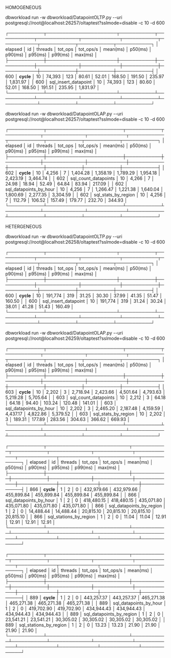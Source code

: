 HOMOGENEOUS

dbworkload run -w dbworkload/DatapointOLTP.py --uri postgresql://root@localhost:26257/oltaptest?sslmode=disable -c 10 -d 600

┌───────────┬──────────────────────┬───────────┬───────────┬─────────────┬────────────┬───────────┬───────────┬───────────┬───────────┬───────────┐
│   elapsed │ id                   │   threads │   tot_ops │   tot_ops/s │   mean(ms) │   p50(ms) │   p90(ms) │   p95(ms) │   p99(ms) │   max(ms) │
├───────────┼──────────────────────┼───────────┼───────────┼─────────────┼────────────┼───────────┼───────────┼───────────┼───────────┼───────────┤
│       600 │ __cycle__            │        10 │    74,393 │         123 │      80.61 │     52.01 │    168.50 │    191.50 │    235.97 │  1,831.97 │
│       600 │ sql_insert_datapoint │        10 │    74,393 │         123 │      80.60 │     52.01 │    168.50 │    191.51 │    235.95 │  1,831.97 │
└───────────┴──────────────────────┴───────────┴───────────┴─────────────┴────────────┴───────────┴───────────┴───────────┴───────────┴───────────┘

dbworkload run -w dbworkload/DatapointOLAP.py --uri postgresql://root@localhost:26257/oltaptest?sslmode=disable -c 10 -d 600

┌───────────┬────────────────────────┬───────────┬───────────┬─────────────┬────────────┬───────────┬───────────┬───────────┬───────────┬───────────┐
│   elapsed │ id                     │   threads │   tot_ops │   tot_ops/s │   mean(ms) │   p50(ms) │   p90(ms) │   p95(ms) │   p99(ms) │   max(ms) │
├───────────┼────────────────────────┼───────────┼───────────┼─────────────┼────────────┼───────────┼───────────┼───────────┼───────────┼───────────┤
│       602 │ __cycle__              │        10 │     4,256 │           7 │   1,404.28 │  1,358.19 │  1,789.29 │  1,954.18 │  2,423.19 │  3,464.74 │
│       602 │ sql_count_datapoints   │        10 │     4,266 │           7 │      24.98 │     18.94 │     52.49 │     64.84 │     83.94 │    217.09 │
│       602 │ sql_datapoints_by_hour │        10 │     4,256 │           7 │   1,266.47 │  1,221.38 │  1,640.04 │  1,800.69 │  2,277.35 │  3,304.59 │
│       602 │ sql_stats_by_region    │        10 │     4,256 │           7 │     112.79 │    106.52 │    157.49 │    179.77 │    232.70 │    344.93 │
└───────────┴────────────────────────┴───────────┴───────────┴─────────────┴────────────┴───────────┴───────────┴───────────┴───────────┴───────────┘



HETERGENEOUS

dbworkload run -w dbworkload/DatapointOLTP.py --uri postgresql://root@localhost:26258/oltaptest?sslmode=disable -c 10 -d 600

┌───────────┬──────────────────────┬───────────┬───────────┬─────────────┬────────────┬───────────┬───────────┬───────────┬───────────┬───────────┐
│   elapsed │ id                   │   threads │   tot_ops │   tot_ops/s │   mean(ms) │   p50(ms) │   p90(ms) │   p95(ms) │   p99(ms) │   max(ms) │
├───────────┼──────────────────────┼───────────┼───────────┼─────────────┼────────────┼───────────┼───────────┼───────────┼───────────┼───────────┤
│       600 │ __cycle__            │        10 │   191,774 │         319 │      31.25 │     30.30 │     37.99 │     41.35 │     51.47 │    160.50 │
│       600 │ sql_insert_datapoint │        10 │   191,774 │         319 │      31.24 │     30.24 │     38.01 │     41.28 │     51.43 │    160.49 │
└───────────┴──────────────────────┴───────────┴───────────┴─────────────┴────────────┴───────────┴───────────┴───────────┴───────────┴───────────┘



dbworkload run -w dbworkload/DatapointOLAP.py --uri postgresql://root@localhost:26259/oltaptest?sslmode=disable -c 10 -d 600

┌───────────┬────────────────────────┬───────────┬───────────┬─────────────┬────────────┬───────────┬───────────┬───────────┬───────────┬───────────┐
│   elapsed │ id                     │   threads │   tot_ops │   tot_ops/s │   mean(ms) │   p50(ms) │   p90(ms) │   p95(ms) │   p99(ms) │   max(ms) │
├───────────┼────────────────────────┼───────────┼───────────┼─────────────┼────────────┼───────────┼───────────┼───────────┼───────────┼───────────┤
│       603 │ __cycle__              │        10 │     2,202 │           3 │   2,718.94 │  2,423.66 │  4,501.64 │  4,793.63 │  5,219.28 │  5,705.64 │
│       603 │ sql_count_datapoints   │        10 │     2,212 │           3 │      64.18 │     64.18 │     94.40 │    103.24 │    120.48 │    141.01 │
│       603 │ sql_datapoints_by_hour │        10 │     2,202 │           3 │   2,465.20 │  2,187.48 │  4,159.59 │  4,437.17 │  4,822.86 │  5,379.52 │
│       603 │ sql_stats_by_region    │        10 │     2,202 │           3 │     189.31 │    177.89 │    283.56 │    304.63 │    366.62 │    669.93 │
└───────────┴────────────────────────┴───────────┴───────────┴─────────────┴────────────┴───────────┴───────────┴───────────┴───────────┴───────────┘







┌───────────┬──────────────────────────┬───────────┬───────────┬─────────────┬────────────┬────────────┬────────────┬────────────┬────────────┬────────────┐
│   elapsed │ id                       │   threads │   tot_ops │   tot_ops/s │   mean(ms) │    p50(ms) │    p90(ms) │    p95(ms) │    p99(ms) │    max(ms) │
├───────────┼──────────────────────────┼───────────┼───────────┼─────────────┼────────────┼────────────┼────────────┼────────────┼────────────┼────────────┤
│       866 │ __cycle__                │         1 │         2 │           0 │ 432,979.66 │ 432,979.66 │ 455,899.84 │ 455,899.84 │ 455,899.84 │ 455,899.84 │
│       866 │ sql_datapoints_by_hour   │         1 │         2 │           0 │ 418,480.15 │ 418,480.15 │ 435,071.80 │ 435,071.80 │ 435,071.80 │ 435,071.80 │
│       866 │ sql_datapoints_by_region │         1 │         2 │           0 │  14,488.44 │  14,488.44 │  20,815.10 │  20,815.10 │  20,815.10 │  20,815.10 │
│       866 │ sql_stations_by_region   │         1 │         2 │           0 │      11.04 │      11.04 │      12.91 │      12.91 │      12.91 │      12.91 │
└───────────┴──────────────────────────┴───────────┴───────────┴─────────────┴────────────┴────────────┴────────────┴────────────┴────────────┴────────────┘




┌───────────┬──────────────────────────┬───────────┬───────────┬─────────────┬────────────┬────────────┬────────────┬────────────┬────────────┬────────────┐
│   elapsed │ id                       │   threads │   tot_ops │   tot_ops/s │   mean(ms) │    p50(ms) │    p90(ms) │    p95(ms) │    p99(ms) │    max(ms) │
├───────────┼──────────────────────────┼───────────┼───────────┼─────────────┼────────────┼────────────┼────────────┼────────────┼────────────┼────────────┤
│       889 │ __cycle__                │         1 │         2 │           0 │ 443,257.37 │ 443,257.37 │ 465,271.38 │ 465,271.38 │ 465,271.38 │ 465,271.38 │
│       889 │ sql_datapoints_by_hour   │         1 │         2 │           0 │ 419,702.90 │ 419,702.90 │ 434,944.43 │ 434,944.43 │ 434,944.43 │ 434,944.43 │
│       889 │ sql_datapoints_by_region │         1 │         2 │           0 │  23,541.21 │  23,541.21 │  30,305.02 │  30,305.02 │  30,305.02 │  30,305.02 │
│       889 │ sql_stations_by_region   │         1 │         2 │           0 │      13.23 │      13.23 │      21.90 │      21.90 │      21.90 │      21.90 │
└───────────┴──────────────────────────┴───────────┴───────────┴─────────────┴────────────┴────────────┴────────────┴────────────┴────────────┴────────────┘
